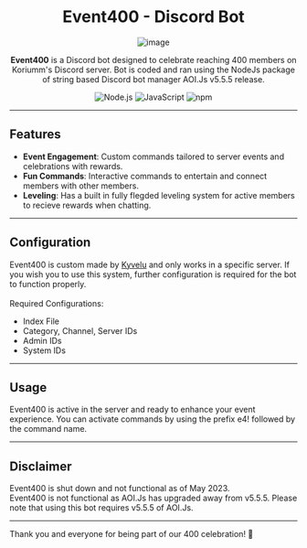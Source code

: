 <h1 align="center">Event400 - Discord Bot</h1>

<p align="center">
  <img src="https://github.com/user-attachments/assets/bd188c6f-9b8d-498e-8fc6-a59fbf5d7276" alt="image">
</p>

<p align="center">
    <b>Event400</b> is a Discord bot designed to celebrate reaching 400 members on Koriumm's Discord server. Bot is coded and ran using the NodeJs package of string based Discord bot manager AOI.Js v5.5.5 release.
</p>

<p align="center">
    <img src="https://img.shields.io/badge/-Node.js-339933?style=flat&logo=node.js&logoColor=white" alt="Node.js"/>
    <img src="https://img.shields.io/badge/-JavaScript-F7DF1E?style=flat&logo=javascript&logoColor=black" alt="JavaScript"/>
    <img src="https://img.shields.io/badge/-npm-CB3837?style=flat&logo=npm&logoColor=white" alt="npm"/>
</p>

---

## Features

- **Event Engagement**: Custom commands tailored to server events and celebrations with rewards.
- **Fun Commands**: Interactive commands to entertain and connect members with other members.
- **Leveling**: Has a built in fully flegded leveling system for active members to recieve rewards when chatting.

---

## Configuration

Event400 is custom made by [Kyvelu](github.com/Kyvelu) and only works in a specific server. If you wish you to use this system, further configuration is required for the bot to function properly.<br><br>
Required Configurations:
- Index File
- Category, Channel, Server IDs
- Admin IDs
- System IDs


---

## Usage

Event400 is active in the server and ready to enhance your event experience. You can activate commands by using the prefix e4! followed by the command name.

---

## Disclaimer
Event400 is shut down and not functional as of May 2023.<br>
Event400 is not functional as AOI.Js has upgraded away from v5.5.5. Please note that using this bot requires v5.5.5 of AOI.Js.

---

Thank you and everyone for being part of our 400 celebration! 🎉
